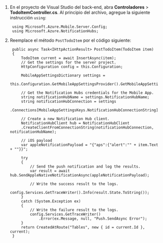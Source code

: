 1. En el proyecto de Visual Studio del back-end, abra **Controladores** > **TodoItemController.cs**. Al principio del archivo, agregue la siguiente instrucción `using`:


        using Microsoft.Azure.Mobile.Server.Config;
        using Microsoft.Azure.NotificationHubs;



2. Reemplace el método `PostTodoItem` por el código siguiente:

      
        public async Task<IHttpActionResult> PostTodoItem(TodoItem item)
        {
            TodoItem current = await InsertAsync(item);
            // Get the settings for the server project.
            HttpConfiguration config = this.Configuration;

            MobileAppSettingsDictionary settings = 
                this.Configuration.GetMobileAppSettingsProvider().GetMobileAppSettings();

            // Get the Notification Hubs credentials for the Mobile App.
            string notificationHubName = settings.NotificationHubName;
            string notificationHubConnection = settings
                .Connections[MobileAppSettingsKeys.NotificationHubConnectionString].ConnectionString;

            // Create a new Notification Hub client.
            NotificationHubClient hub = NotificationHubClient
            .CreateClientFromConnectionString(notificationHubConnection, notificationHubName);

            // iOS payload
            var appleNotificationPayload = "{"aps":{"alert":"" + item.Text + ""}}";

            try
            {
                // Send the push notification and log the results.
                var result = await hub.SendAppleNativeNotificationAsync(appleNotificationPayload);

                // Write the success result to the logs.
                config.Services.GetTraceWriter().Info(result.State.ToString());
            }
            catch (System.Exception ex)
            {
                // Write the failure result to the logs.
                config.Services.GetTraceWriter()
                    .Error(ex.Message, null, "Push.SendAsync Error");
            }
            return CreatedAtRoute("Tables", new { id = current.Id }, current);
        }

<!---HONumber=August15_HO8-->